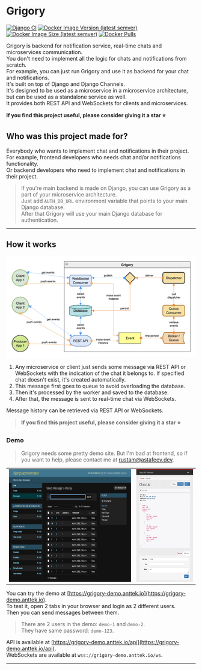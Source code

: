 # Grigory  
  
[![Django CI](https://github.com/Anttek-io/grigory/actions/workflows/django.yml/badge.svg)](https://github.com/Anttek-io/grigory/actions/workflows/django.yml)
[![Docker Image Version (latest semver)](https://img.shields.io/docker/v/harleyking/grigory?sort=semver)](https://hub.docker.com/r/harleyking/grigory)
[![Docker Image Size (latest semver)](https://img.shields.io/docker/image-size/harleyking/grigory?sort=semver)](https://hub.docker.com/r/harleyking/grigory)
[![Docker Pulls](https://img.shields.io/docker/pulls/harleyking/grigory)](https://hub.docker.com/r/harleyking/grigory)  
  
Grigory is backend for notification service, real-time chats and microservices communication.  
You don't need to implement all the logic for chats and notifications from scratch.  
For example, you can just run Grigory and use it as backend for your chat and notifications.  
It's built on top of Django and Django Channels.  
It's designed to be used as a microservice in a microservice architecture, 
but can be used as a standalone service as well.  
It provides both REST API and WebSockets for clients and microservices.  

**If you find this project useful, please consider giving it a star ⭐️**
  
## Who was this project made for?
  
Everybody who wants to implement chat and notifications in their project.  
For example, frontend developers who needs chat and/or notifications functionality.  
Or backend developers who need to implement chat and notifications in their project.
> If you're main backend is made on Django, you can use Grigory as a part of your microservice architecture.  
> Just add `AUTH_DB_URL` environment variable that points to your main Django database.  
> After that Grigory will use your main Django database for authentication.  
  
---
  
## How it works
  
![screenshot](media/scheme.png)  
  
1. Any microservice or client just sends some message via REST API or WebSockets 
with the indication of the chat it belongs to.
If specified chat doesn't exist, it's created automatically.
2. This message first goes to queue to avoid overloading the database.  
3. Then it's processed by the worker and saved to the database.  
4. After that, the message is sent to real-time chat via WebSockets.

Message history can be retrieved via REST API or WebSockets.  
  
> **If you find this project useful, please consider giving it a star ⭐️**
  
### Demo
  
> Grigory needs some pretty demo site. But I'm bad at frontend, so if you want to help,
> please contact me at [rustam@astafeev.dev](mailto:rustam@astafeev.dev).
  
|                                               |                                               |
|:---------------------------------------------:|:---------------------------------------------:|
| <img src="media/demo-1.png" height="300px" /> | <img src="media/demo-2.png" height="300px" /> |
  
You can try the demo at [https://grigory-demo.anttek.io](https://grigory-demo.anttek.io).  
To test it, open 2 tabs in your browser and login as 2 different users.  
Then you can send messages between them.  
  
> There are 2 users in the demo: `demo-1` and `demo-2`.  
> They have same password: `demo-123`.  
  
API is available at [https://grigory-demo.anttek.io/api](https://grigory-demo.anttek.io/api).  
WebSockets are available at `wss://grigory-demo.anttek.io/ws`.
  
---
  